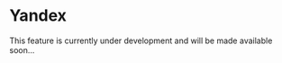 # Yandex

<aside class="success">
This feature is currently under development and will be made available soon...
</aside>